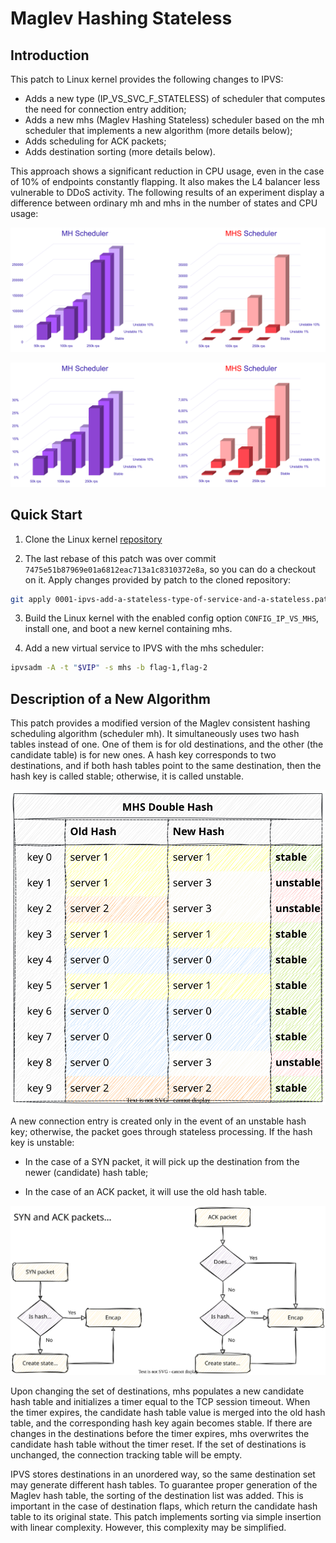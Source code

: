 Maglev Hashing Stateless
========================

Introduction
------------

This patch to Linux kernel provides the following changes to IPVS:

* Adds a new type (IP_VS_SVC_F_STATELESS) of scheduler that computes the need for connection entry addition;
* Adds a new mhs (Maglev Hashing Stateless) scheduler based on the mh scheduler that implements a new algorithm (more details below);
* Adds scheduling for ACK packets;
* Adds destination sorting (more details below).

This approach shows a significant reduction in CPU usage, even in the case of 10% of endpoints constantly flapping. It also makes the L4 balancer less vulnerable to DDoS activity. The following results of an experiment display a difference between ordinary mh and mhs in the number of states and CPU usage:

<p align="center", width="100%">
    <img src="./images/diagram_states.png"/>
</p>

<p align="center", width="100%">
    <img src="./images/diagram_cpu.png"/>
</p>

Quick Start
-----------

1. Clone the Linux kernel [repository](https://github.com/torvalds/linux)

2. The last rebase of this patch was over commit `7475e51b87969e01a6812eac713a1c8310372e8a`, so you can do a checkout on it. Apply changes provided by patch to the cloned repository:

```bash
git apply 0001-ipvs-add-a-stateless-type-of-service-and-a-stateless.patch
```

3. Build the Linux kernel with the enabled config option `CONFIG_IP_VS_MHS`, install one, and boot a new kernel containing mhs.

4. Add a new virtual service to IPVS with the mhs scheduler:

```bash
ipvsadm -A -t "$VIP" -s mhs -b flag-1,flag-2
```

Description of a New Algorithm
------------------------------

This patch provides a modified version of the Maglev consistent hashing scheduling algorithm (scheduler mh). It simultaneously uses two hash tables instead of one. One of them is for old destinations, and the other (the candidate table) is for new ones. A hash key corresponds to two destinations, and if both hash tables point to the same destination, then the hash key is called stable; otherwise, it is called unstable.

<p align="center", width="100%">
    <img src="./images/mhs_double_hash.svg"/>
</p>

A new connection entry is created only in the event of an unstable hash key; otherwise, the packet goes through stateless processing. If the hash key is unstable:

* In the case of a SYN packet, it will pick up the destination from the newer (candidate) hash table;

* In the case of an ACK packet, it will use the old hash table.

<p align="center", width="100%">
    <img src="./images/packet_processing.svg"/>
</p>

Upon changing the set of destinations, mhs populates a new candidate hash table and initializes a timer equal to the TCP session timeout. When the timer expires, the candidate hash table value is merged into the old hash table, and the corresponding hash key again becomes stable. If there are changes in the destinations before the timer expires, mhs overwrites the candidate hash table without the timer reset. If the set of destinations is unchanged, the connection tracking table will be empty.

IPVS stores destinations in an unordered way, so the same destination set may generate different hash tables. To guarantee proper generation of the Maglev hash table, the sorting of the destination list was added. This is important in the case of destination flaps, which return the candidate hash table to its original state. This patch implements sorting via simple insertion with linear complexity. However, this complexity may be simplified.
